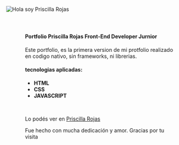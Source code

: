 ![Hola soy Priscilla Rojas](https://github.com/Priscilla-Rojas/Priscilla-Rojas/blob/master/priscilla.gif)

<!DOCTYPE html>
<html>
    <body>
    <header>
       <!-- <img  src="assets/img/" alt="Rojas" style="max-width: 300px;"> -->
    </header>
    <div style="padding-left: 10%;
    padding-right: 10%;">
        <h4>Portfolio Priscilla Rojas Front-End Developer Jurnior </h4>
            <p>Este portfolio, es la primera version de mi protfolio realizado en codigo nativo, sin frameworks, ni librerias.</p> 
        <h4>tecnologias aplicadas:</h4>
        <ul>
            <li><b>HTML</b></li>
            <li><b>CSS</b></li>
            <li><b>JAVASCRIPT</b></li>
        </ul>
        <br>
        <p> Lo podés ver en <a href="https://priscilla-rojas.github.io/" target="_blank">Priscilla Rojas </a></p>
        Fue hecho con mucha dedicación y amor. Gracias por tu visita
    </div>
</body>


</html>
